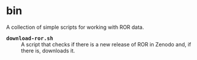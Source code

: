 # bin

A collection of simple scripts for working with ROR data.

<dt>
<dt><strong><tt>download-ror.sh</tt></strong></dt>
<dd>A script that checks if there is a new release of ROR in Zenodo
and, if there is, downloads it.</dd>
</dt>
